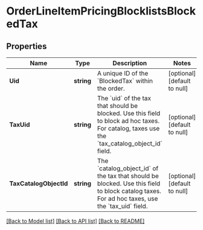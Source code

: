 # OrderLineItemPricingBlocklistsBlockedTax

## Properties

 Name                   | Type       | Description                                                                                                                                                      | Notes                        
------------------------|------------|------------------------------------------------------------------------------------------------------------------------------------------------------------------|------------------------------
 **Uid**                | **string** | A unique ID of the &#x60;BlockedTax&#x60; within the order.                                                                                                      | [optional] [default to null] 
 **TaxUid**             | **string** | The &#x60;uid&#x60; of the tax that should be blocked. Use this field to block ad hoc taxes. For catalog, taxes use the &#x60;tax_catalog_object_id&#x60; field. | [optional] [default to null] 
 **TaxCatalogObjectId** | **string** | The &#x60;catalog_object_id&#x60; of the tax that should be blocked. Use this field to block catalog taxes. For ad hoc taxes, use the &#x60;tax_uid&#x60; field. | [optional] [default to null] 

[[Back to Model list]](../README.md#documentation-for-models) [[Back to API list]](../README.md#documentation-for-api-endpoints) [[Back to README]](../README.md)

